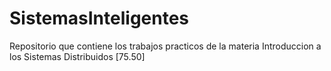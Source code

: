 # SistemasInteligentes
Repositorio que contiene los trabajos practicos de la materia Introduccion a los Sistemas Distribuidos [75.50]
